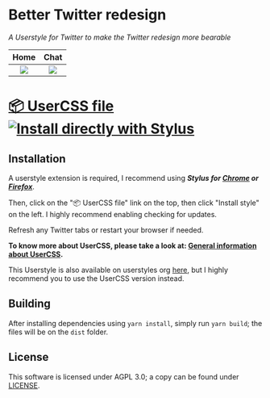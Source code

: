 # Better Twitter redesign

_A Userstyle for Twitter to make the Twitter redesign more bearable_

|          Home           |          Chat           |
| :---------------------: | :---------------------: |
| ![](screenshots/00.png) | ![](screenshots/01.png) |

# [📦 UserCSS file ![Install directly with Stylus](https://img.shields.io/badge/Install%20directly%20with-Stylus-00adad.svg)](https://raw.githubusercontent.com/jarlave/better-twitter-redesign/master/dist/better-twitter-redesign.user.css)

## Installation

A userstyle extension is required, I recommend using **_Stylus for [Chrome](https://chrome.google.com/webstore/detail/stylus/clngdbkpkpeebahjckkjfobafhncgmne) or [Firefox](https://addons.mozilla.org/en-US/firefox/addon/styl-us/)_**.

Then, click on the "📦 UserCSS file" link on the top, then click "Install style" on the left. I highly recommend enabling checking for updates.

Refresh any Twitter tabs or restart your browser if needed.

**To know more about UserCSS, please take a look at: [General information about UserCSS](https://github.com/openstyles/stylus/wiki/Usercss).**

This Userstyle is also available on userstyles org [here](https://userstyles.org/styles/173595/better-twitter-redesign), but I highly recommend you to use the UserCSS version instead.

## Building

After installing dependencies using `yarn install`, simply run `yarn build`; the files will be on the `dist` folder.

## License

This software is licensed under AGPL 3.0; a copy can be found under [LICENSE](LICENSE).
